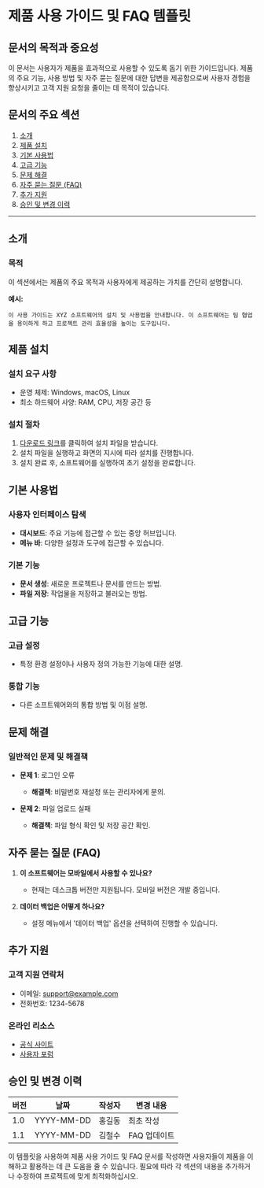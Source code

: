 # 제품 사용 가이드 및 FAQ 템플릿

## 문서의 목적과 중요성

이 문서는 사용자가 제품을 효과적으로 사용할 수 있도록 돕기 위한 가이드입니다. 제품의 주요 기능, 사용 방법 및 자주 묻는 질문에 대한 답변을 제공함으로써 사용자 경험을 향상시키고 고객 지원 요청을 줄이는 데 목적이 있습니다.

## 문서의 주요 섹션

1. [소개](#소개)
2. [제품 설치](#제품-설치)
3. [기본 사용법](#기본-사용법)
4. [고급 기능](#고급-기능)
5. [문제 해결](#문제-해결)
6. [자주 묻는 질문 (FAQ)](#자주-묻는-질문-faq)
7. [추가 지원](#추가-지원)
8. [승인 및 변경 이력](#승인-및-변경-이력)

---

## 소개

### 목적
이 섹션에서는 제품의 주요 목적과 사용자에게 제공하는 가치를 간단히 설명합니다.

**예시:**
```
이 사용 가이드는 XYZ 소프트웨어의 설치 및 사용법을 안내합니다. 이 소프트웨어는 팀 협업을 용이하게 하고 프로젝트 관리 효율성을 높이는 도구입니다.
```

## 제품 설치

### 설치 요구 사항
- 운영 체제: Windows, macOS, Linux
- 최소 하드웨어 사양: RAM, CPU, 저장 공간 등

### 설치 절차
1. [다운로드 링크](#)를 클릭하여 설치 파일을 받습니다.
2. 설치 파일을 실행하고 화면의 지시에 따라 설치를 진행합니다.
3. 설치 완료 후, 소프트웨어를 실행하여 초기 설정을 완료합니다.

## 기본 사용법

### 사용자 인터페이스 탐색
- **대시보드**: 주요 기능에 접근할 수 있는 중앙 허브입니다.
- **메뉴 바**: 다양한 설정과 도구에 접근할 수 있습니다.

### 기본 기능
- **문서 생성**: 새로운 프로젝트나 문서를 만드는 방법.
- **파일 저장**: 작업물을 저장하고 불러오는 방법.

## 고급 기능

### 고급 설정
- 특정 환경 설정이나 사용자 정의 가능한 기능에 대한 설명.

### 통합 기능
- 다른 소프트웨어와의 통합 방법 및 이점 설명.

## 문제 해결

### 일반적인 문제 및 해결책
- **문제 1**: 로그인 오류
  - **해결책**: 비밀번호 재설정 또는 관리자에게 문의.

- **문제 2**: 파일 업로드 실패
  - **해결책**: 파일 형식 확인 및 저장 공간 확인.

## 자주 묻는 질문 (FAQ)

1. **이 소프트웨어는 모바일에서 사용할 수 있나요?**
   - 현재는 데스크톱 버전만 지원됩니다. 모바일 버전은 개발 중입니다.

2. **데이터 백업은 어떻게 하나요?**
   - 설정 메뉴에서 '데이터 백업' 옵션을 선택하여 진행할 수 있습니다.

## 추가 지원

### 고객 지원 연락처
- 이메일: support@example.com
- 전화번호: 1234-5678

### 온라인 리소스
- [공식 사이트](#)
- [사용자 포럼](#)

## 승인 및 변경 이력

| 버전 | 날짜       | 작성자  | 변경 내용       |
|------|----------|-------|--------------|
| 1.0  | YYYY-MM-DD | 홍길동  | 최초 작성      |
| 1.1  | YYYY-MM-DD | 김철수  | FAQ 업데이트   |

이 템플릿을 사용하여 제품 사용 가이드 및 FAQ 문서를 작성하면 사용자들이 제품을 이해하고 활용하는 데 큰 도움을 줄 수 있습니다. 필요에 따라 각 섹션의 내용을 추가하거나 수정하여 프로젝트에 맞게 최적화하십시오.